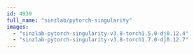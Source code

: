 ```yaml
---
id: 4939
full_name: "sinzlab/pytorch-singularity"
images: 
  - "sinzlab-pytorch-singularity-v3.8-torch1.5.0-dj0.12.4"
  - "sinzlab-pytorch-singularity-v3.8-torch1.7.0-dj0.12.7"
---
```

